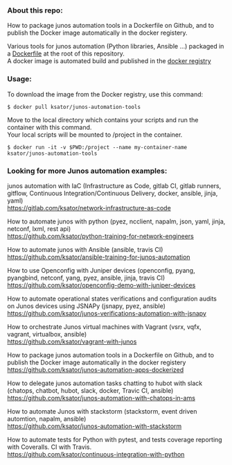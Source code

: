 ### About this repo:  
How to package junos automation tools in a Dockerfile on Github, and to publish the Docker image automatically in the docker registery.  

Various tools for junos automation (Python libraries, Ansible ...) packaged in a [Dockerfile](https://github.com/ksator/junos-automation-apps-dockerized/blob/master/Dockerfile) at the root of this repository.  
A docker image is automated build and published in the [docker registry](https://hub.docker.com/r/ksator/junos-automation-tools/)  

### Usage: 
To download the image from the Docker registry, use this command:

```
$ docker pull ksator/junos-automation-tools
```

Move to the local directory which contains your scripts and run the container with this command.  
Your local scripts will be mounted to /project in the container.
```
$ docker run -it -v $PWD:/project --name my-container-name ksator/junos-automation-tools
```

### Looking for more Junos automation examples:  

junos automation with IaC (Infrastructure as Code, gitlab CI, gitlab runners, gitflow, Continuous Integration/Continuous Delivery, docker, ansible, jinja, yaml)  
https://gitlab.com/ksator/network-infrastructure-as-code  

How to automate junos with python (pyez, ncclient, napalm, json, yaml, jinja, netconf, lxml, rest api)  
https://github.com/ksator/python-training-for-network-engineers  

How to automate junos with Ansible (ansible, travis CI)  
https://github.com/ksator/ansible-training-for-junos-automation  

How to use Openconfig with Juniper devices (openconfig, pyang, pyangbind, netconf, yang, pyez, ansible, jinja, travis CI)  
https://github.com/ksator/openconfig-demo-with-juniper-devices  

How to automate operational states verifications and configuration audits on Junos devices using JSNAPy (jsnapy, pyez, ansible)  
https://github.com/ksator/junos-verifications-automation-with-jsnapy  

How to orchestrate Junos virtual machines with Vagrant (vsrx, vqfx, vagrant, virtualbox, ansible)  
https://github.com/ksator/vagrant-with-junos  

How to package junos automation tools in a Dockerfile on Github, and to publish the Docker image automatically in the docker registery    
https://github.com/ksator/junos-automation-apps-dockerized  

How to delegate junos automation tasks chatting to hubot with slack (chatops, chatbot, hubot, slack, docker, Travic CI, ansible)  
https://github.com/ksator/junos-automation-with-chatops-in-ams  

How to automate Junos with stackstorm (stackstorm, event driven automtion, napalm, ansible)  
https://github.com/ksator/junos-automation-with-stackstorm  

How to automate tests for Python with pytest, and tests coverage reporting with Coveralls. CI with Travis.  
https://github.com/ksator/continuous-integration-with-python  



